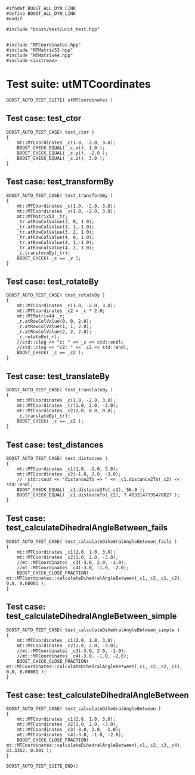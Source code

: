 ~~~ { .cpp }

#ifndef BOOST_ALL_DYN_LINK
#define BOOST_ALL_DYN_LINK
#endif

#include "boost/test/unit_test.hpp"


#include "MTCoordinates.hpp"
#include "MTMatrix53.hpp"
#include "MTMatrix44.hpp"
#include <iostream>
~~~

# Test suite: utMTCoordinates
~~~ { .cpp }
BOOST_AUTO_TEST_SUITE( utMTCoordinates )
~~~

## Test case: test_ctor
~~~ { .cpp }
BOOST_AUTO_TEST_CASE( test_ctor )
{
    mt::MTCoordinates _c(1.0, -2.0, 3.0);
    BOOST_CHECK_EQUAL( _c.x(), 1.0 );
    BOOST_CHECK_EQUAL( _c.y(), -2.0 );
    BOOST_CHECK_EQUAL( _c.z(), 3.0 );
}
~~~

## Test case: test_transformBy
~~~ { .cpp }
BOOST_AUTO_TEST_CASE( test_transformBy )
{
    mt::MTCoordinates _c(1.0, -2.0, 3.0);
    mt::MTCoordinates _v(1.0, -2.0, 3.0);
    mt::MTMatrix53 _tr;
	_tr.atRowColValue(3, 0, 1.0);
	_tr.atRowColValue(3, 1,-1.0);
	_tr.atRowColValue(3, 2, 1.0);
	_tr.atRowColValue(4, 0, 1.0);
	_tr.atRowColValue(4, 1,-1.0);
	_tr.atRowColValue(4, 2, 1.0);
    _c.transformBy(_tr);
    BOOST_CHECK( _c == _v );
}
~~~

## Test case: test_rotateBy
~~~ { .cpp }
BOOST_AUTO_TEST_CASE( test_rotateBy )
{
    mt::MTCoordinates _c(1.0, -2.0, 3.0);
    mt::MTCoordinates _c2 = _c * 2.0;
	mt::MTMatrix44 _r;
	_r.atRowColValue(0, 0, 2.0);
	_r.atRowColValue(1, 1, 2.0);
	_r.atRowColValue(2, 2, 2.0);
    _c.rotateBy(_r);
    //std::clog << "c: " << _c << std::endl;
    //std::clog << "c2: " << _c2 << std::endl;
    BOOST_CHECK( _c == _c2 );
}
~~~

## Test case: test_translateBy
~~~ { .cpp }
BOOST_AUTO_TEST_CASE( test_translateBy )
{
    mt::MTCoordinates _c(1.0, -2.0, 3.0);
    mt::MTCoordinates _tr(1.0, 2.0, -3.0);
    mt::MTCoordinates _c2(2.0, 0.0, 0.0);
    _c.translateBy(_tr);
    BOOST_CHECK( _c == _c2 );
}
~~~

## Test case: test_distances
~~~ { .cpp }
BOOST_AUTO_TEST_CASE( test_distances )
{
    mt::MTCoordinates _c1(1.0, -2.0, 3.0);
    mt::MTCoordinates _c2(-1.0, 2.0, -3.0);
    //	std::cout << "distance2To => " << _c1.distance2To(_c2) << std::endl;
    BOOST_CHECK_EQUAL( _c1.distance2To(_c2), 56.0 );
    BOOST_CHECK_EQUAL( _c1.distanceTo(_c2), 7.4833147735478827 );
}
~~~

## Test case: test_calculateDihedralAngleBetween_fails
~~~ { .cpp }
BOOST_AUTO_TEST_CASE( test_calculateDihedralAngleBetween_fails )
{
    mt::MTCoordinates _c1(2.0, 1.0, 3.0);
    mt::MTCoordinates _c2(1.0, 2.0, -3.0);
    //mt::MTCoordinates _c3(-3.0, 2.0, -1.0);
    //mt::MTCoordinates _c4(-3.0, -1.0, -2.0);
    BOOST_CHECK_CLOSE_FRACTION( mt::MTCoordinates::calculateDihedralAngleBetween(_c1,_c2,_c1,_c2), 0.0, 0.00001 );
}
~~~

## Test case: test_calculateDihedralAngleBetween_simple
~~~ { .cpp }
BOOST_AUTO_TEST_CASE( test_calculateDihedralAngleBetween_simple )
{
    mt::MTCoordinates _c1(2.0, 1.0, 3.0);
    mt::MTCoordinates _c2(1.0, 2.0, -3.0);
    //mt::MTCoordinates _c3(-3.0, 2.0, -1.0);
    //mt::MTCoordinates _c4(-3.0, -1.0, -2.0);
    BOOST_CHECK_CLOSE_FRACTION( mt::MTCoordinates::calculateDihedralAngleBetween(_c1,_c2,_c2,_c1), 0.0, 0.00001 );
}
~~~

## Test case: test_calculateDihedralAngleBetween
~~~ { .cpp }
BOOST_AUTO_TEST_CASE( test_calculateDihedralAngleBetween )
{
    mt::MTCoordinates _c1(2.0, 1.0, 3.0);
    mt::MTCoordinates _c2(1.0, 2.0, -3.0);
    mt::MTCoordinates _c3(-3.0, 2.0, -1.0);
    mt::MTCoordinates _c4(-3.0, -1.0, -2.0);
    BOOST_CHECK_CLOSE_FRACTION( mt::MTCoordinates::calculateDihedralAngleBetween(_c1,_c2,_c3,_c4), 83.3362, 0.001 );
}
~~~

~~~ { .cpp }
BOOST_AUTO_TEST_SUITE_END()
~~~
